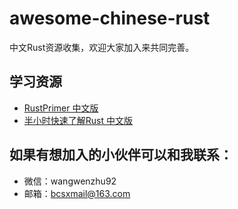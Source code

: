 # awesome-chinese-rust
中文Rust资源收集，欢迎大家加入来共同完善。

## 学习资源
- [RustPrimer 中文版](https://hardocs.com/d/rustprimer/1st-glance/index.html)
- [半小时快速了解Rust 中文版](https://rustcc.cn/article?id=c9a563ff-2779-429a-8ebf-51f851189227)

## 如果有想加入的小伙伴可以和我联系：
- 微信：wangwenzhu92
- 邮箱：bcsxmail@163.com

